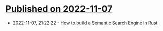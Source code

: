 # [Published on 2022-11-07](index.md)

* [2022-11-07, 21:22:22](https://lobste.rs/s/ym6l3s/how_build_semantic_search_engine_rust) - [How to build a Semantic Search Engine in Rust](https://sachaarbonel.medium.com/how-to-build-a-semantic-search-engine-in-rust-e96e6378cfd9)
